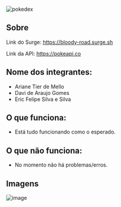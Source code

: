 ![pokedex](https://user-images.githubusercontent.com/98977257/166308806-5981b6c9-e4ed-4705-a794-8123e6ae48fc.png)

## Sobre
Link do Surge: https://bloody-road.surge.sh

Link da API: https://pokeapi.co

## Nome dos integrantes: 
- Ariane Tier de Mello
- Davi de Araujo Gomes
- Eric Felipe Silva e Silva

## O que funciona:
- Está tudo funcionando como o esperado.

## O que não funciona: 
- No momento não há problemas/erros.

## Imagens 
![image](https://user-images.githubusercontent.com/98977257/167214407-bee0bb41-8841-4680-a17f-d5c5e47697f3.png)
